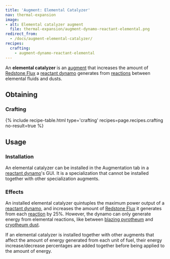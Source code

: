 ```yaml
---
title: 'Augment: Elemental Catalyzer'
nav: thermal-expansion
image:
- alt: Elemental catalyzer augment
  file: thermal-expansion/augment-dynamo-reactant-elemental.png
redirect_from:
  - /docs/augment-elemental-catalyzer/
recipes:
  crafting:
    - augment-dynamo-reactant-elemental
---
```


An **elemental catalyzer** is an [augment](/docs/augments/) that increases the
amount of [Redstone Flux](/docs/redstone-flux/) a [reactant
dynamo](/docs/reactant-dynamo/) generates from
[reactions](/docs/reactant-dynamo/#reactions) between elemental fluids and
dusts.


Obtaining
---------

### Crafting
{% include recipe-table.html type='crafting' recipes=page.recipes.crafting no-result=true %}


Usage
-----

### Installation
An elemental catalyzer can be installed in the Augmentation tab in a [reactant
dynamo](/docs/reactant-dynamo/)'s GUI. It is a specialization that cannot be
installed together with other specialization augments.

### Effects
An installed elemental catalyzer quintuples the maximum power output of a
[reactant dynamo](/docs/reactant-dynamo/), and increases the amount of [Redstone
Flux](/docs/redstone-flux/) it generates from each
[reaction](/docs/reactant-dynamo/#reactions) by 25%. However, the dynamo can
only generate energy from elemental reactions, like between [blazing
pyrotheum](/docs/blazing-pyrotheum/) and [cryotheum
dust](/docs/cryotheum-dust/).

If an elemental catalyzer is installed together with other augments that affect
the amount of energy generated from each unit of fuel, their energy
increase/decrease percentages are added together before being applied to the
amount of energy.
